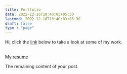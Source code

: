 ```yaml
---
title: Portfolio 
date: 2022-12-16T10:40:03+05:30
lastmod: 2022-12-16T10:40:03+05:30
draft: false
type : "page"
---
```


Hi, click the <a href="/posts/portfolio/">link</a> below to take a look at some of my work. 


<br/>
<a href="/others/irfan_irshad_2023.pdf">My resume</a>
<!--more-->

The remaining content of your post.
